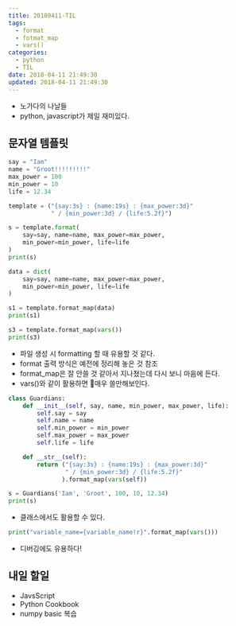 ```yaml
---
title: 20180411-TIL
tags:
  - format
  - fotmat_map
  - vars()
categories:
  - python
  - TIL
date: 2018-04-11 21:49:30
updated: 2018-04-11 21:49:30
---
```


* 노가다의 나날들
* python, javascript가 제일 재미있다.

## 문자열 템플릿

```py
say = "Iam"
name = "Groot!!!!!!!!!"
max_power = 100
min_power = 10
life = 12.34

template = ("{say:3s} : {name:19s} : {max_power:3d}"
            " / {min_power:3d} / {life:5.2f}")

s = template.format(
    say=say, name=name, max_power=max_power,
    min_power=min_power, life=life
)
print(s)

data = dict(
    say=say, name=name, max_power=max_power,
    min_power=min_power, life=life
)

s1 = template.format_map(data)
print(s1)

s3 = template.format_map(vars())
print(s3)
```

* 파일 생성 시 formatting 할 때 유용할 것 같다.
* format 출력 방식은 예전에 정리해 놓은 것 참조
* format_map은 잘 안쓸 것 같아서 지나쳤는데 다시 보니 마음에 든다.
* vars()와 같이 활용하면 매우 쓸만해보인다.

```py
class Guardians:
    def __init__(self, say, name, min_power, max_power, life):
        self.say = say
        self.name = name
        self.min_power = min_power
        self.max_power = max_power
        self.life = life

    def __str__(self):
        return ("{say:3s} : {name:19s} : {max_power:3d}"
                " / {min_power:3d} / {life:5.2f}"
               ).format_map(vars(self))

s = Guardians('Iam', 'Groot', 100, 10, 12.34)
print(s)
```

* 클래스에서도 활용할 수 있다.

```py
print("variable_name={variable_name!r}".format_map(vars()))
```

*  디버깅에도 유용하다!

## 내일 할일

* JavsScript
* Python Cookbook
* numpy basic 복습